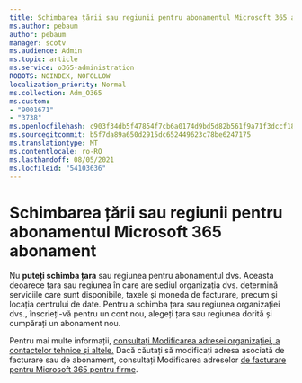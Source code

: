 ```yaml
---
title: Schimbarea țării sau regiunii pentru abonamentul Microsoft 365 abonament
ms.author: pebaum
author: pebaum
manager: scotv
ms.audience: Admin
ms.topic: article
ms.service: o365-administration
ROBOTS: NOINDEX, NOFOLLOW
localization_priority: Normal
ms.collection: Adm_O365
ms.custom:
- "9001671"
- "3738"
ms.openlocfilehash: c903f34db5f47854f7cb6a0174d9bd5d82b561f9a71f3dccf18c9147698824b4
ms.sourcegitcommit: b5f7da89a650d2915dc652449623c78be6247175
ms.translationtype: MT
ms.contentlocale: ro-RO
ms.lasthandoff: 08/05/2021
ms.locfileid: "54103636"
---
```

# <a name="change-the-country-or-region-for-your-microsoft-365-subscription"></a>Schimbarea țării sau regiunii pentru abonamentul Microsoft 365 abonament

Nu **puteți schimba țara** sau regiunea pentru abonamentul dvs. Aceasta deoarece țara sau regiunea în care are sediul organizația dvs. determină serviciile care sunt disponibile, taxele și moneda de facturare, precum și locația centrului de date. Pentru a schimba țara sau regiunea organizației dvs., înscrieți-vă pentru un cont nou, alegeți țara sau regiunea dorită și cumpărați un abonament nou.

Pentru mai multe informații, [consultați Modificarea adresei organizației, a contactelor tehnice și altele.](https://docs.microsoft.com/microsoft-365/admin/manage/change-address-contact-and-more?view=o365-worldwide) Dacă căutați să modificați adresa asociată de facturare sau de abonament, consultați Modificarea adreselor [de facturare pentru Microsoft 365 pentru firme](https://docs.microsoft.com/microsoft-365/commerce/billing-and-payments/change-your-billing-addresses?view=o365-worldwide). 
